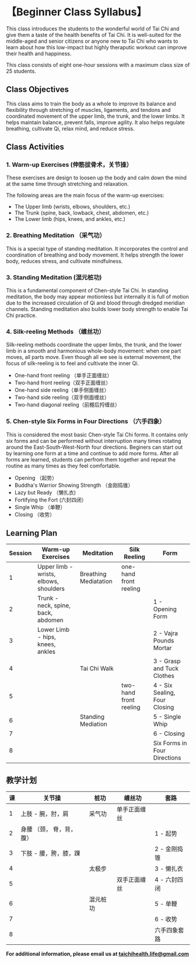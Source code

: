 # 【Beginner Class Syllabus】

This class introduces the students to the wonderful world of Tai Chi and give them a taste of the health benefits of Tai Chi. 
It is well-suited for the middle-aged and senior citizens or anyone new to Tai Chi who wants to learn about how this low-impact 
but highly theraputic workout can improve their health and happiness. 

This class consists of eight one-hour sessions with a maximum class size of 25 students.

## Class Objectives

This class aims to train the body as a whole to improve its balance and flexibility through stretching of 
muscles, ligaments, and tendons and coordinated movement of the upper limb, the trunk, and the lower limbs. 
It helps maintain balance, prevent falls, improve agility. It also helps regulate breathing, cultivate Qi, relax mind, and reduce stress. 

## Class Activities

### 1. Warm-up Exercises (伸筋拔骨术，关节操）

These exercises are design to loosen up the body and calm down the mind at the same time through stretching and relaxation.

The following areas are the main focus of the warm-up exercises:

- The Upper limb (wrists, elbows, shoulders, etc.)
- The Trunk (spine, back, lowback, chest, abdomen, etc.) 
- The Lower limb (hips, knees, and ankles, etc.)

### 2. Breathing Meditation （采气功）

This is a special type of standing meditation. 
It incorporates the control and coordination of breathing and body movement. 
It helps strength the lower body, reduces stress, and cultivate mindfulness. 

### 3. Standing Meditation (混元桩功)

This is a fundamental component of Chen-style Tai Chi. In standing meditation, the body may appear motionless but internally it is full of motion due to the increased circulation of Qi and blood through dredged meridian channels. 
Standing meditation also builds lower body strength to enable Tai Chi practice.  

### 4. Silk-reeling Methods （缠丝功）

Silk-reeling methods coordinate the upper limbs, the trunk, and the lower limb in a smooth and harmonious whole-body movement: 
when one part moves, all parts move. Even though all we see is external movement, the focus of silk-reeling
is to feel and cultivate the inner Qi. 

- One-hand front reeling （单手正面缠丝）
- Two-hand front reeling（双手正面缠丝）
- One-hand side reeling（单手侧面缠丝）
- Two-hand side reeling（双手侧面缠丝）
- Two-hand diagonal reeling（前棚后捋缠丝）

### 5. Chen-style Six Forms in Four Directions （六手四象）

This is considered the most basic Chen-style Tai Chi forms. It contains only six forms and can be performed without interruption 
many times rotating around the East-South-West-North four directions. Beginers can start out by learning one form at a time 
and continue to add more forms. After all forms are learned, students can perfrom them together and repeat the routine 
as many times as they feel comfortable.

- Opening （起势）
- Buddha's Warrior Showing Strength （金刚捣锥）
- Lazy but Ready （懒扎衣)
- Fortifying the Fort (六封四闭）
- Single Whip （单鞭）
- Closing （收势）

## Learning Plan

| Session | Warm-up Exercises                     | Meditation            | Silk Reeling             | Form                    |
|---------|---------------------------------------|-----------------------|--------------------------|-------------------------|
| 1       | Upper limb - wrists, elbows, shoulders| Breathing Mediatation | one-hand front reeling   |                         |
| 2       |  Trunk - neck, spine, back, abdomen   |                       |                          | 1 - Opening Form        |
| 3       | Lower Limb - hips, knees, ankles      |                       |                          | 2 - Vajra Pounds Mortar |
| 4       |                                       |   Tai Chi Walk        |                          | 3 - Grasp and Tuck Clothes    | 
| 5       |                                       |                       | two-hand front reeling   | 4 - Six Sealing, Four Closing |
| 6       |                                       |    Standing Mediation |                          | 5 - Single Whip         |
| 7       |                                       |                       |                          | 6 - Closing             |
| 8       |                                       |                       |                          | Six Forms in Four Directions |

## 教学计划

|   课  |关节操           | 桩功  | 缠丝功       | 套路               |
|-------|---------------------------------------|-----------------------|--------------------------|-------------------------|
|   1   | 上肢 - 腕，肘，肩                       | 采气功                | 单手正面缠丝              |                         |
|   2   |   身腰 （颈， 脊，背，腹）               |                       |                          | 1 - 起势                |
|   3   |   下肢 - 腰，胯，膝，踝                  |                      |                          | 2 - 金刚捣锥            |
|   4   |                                       |    太极步               |                          | 3 - 懒扎衣      | 
|   5   |                                       |                         | 双手正面缠丝               | 4 - 六封四闭          |
|   6   |                                       |    混元桩功                  |                          | 5 - 单鞭                     |
|  7    |                                       |                       |                          | 6 - 收势                     |
|  8    |                                       |                       |                          | 六手四象套路                  |

**For additional information, please email us at taichihealth.life@gmail.com**
